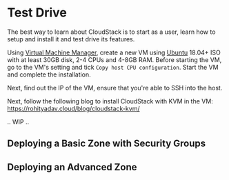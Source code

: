 # Test Drive

The best way to learn about CloudStack is to start as a user, learn how to setup
and install it and test drive its features.

Using [Virtual Machine Manager](https://virt-manager.org/), create a new VM
using [Ubuntu](https://www.ubuntu.com/download/server) 18.04+ ISO with at least
30GB disk, 2-4 CPUs and 4-8GB RAM. Before starting the VM, go to the VM's
setting and tick `Copy host CPU configuration`. Start the VM and complete the
installation.

Next, find out the IP of the VM, ensure that you're able to SSH into the host.

Next, follow the following blog to install CloudStack with KVM in the VM:
https://rohityadav.cloud/blog/cloudstack-kvm/

.. WIP ..

## Deploying a Basic Zone with Security Groups

## Deploying an Advanced Zone


